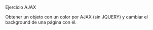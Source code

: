 Ejercicio AJAX

Obtener un objeto con un color por AJAX (sin JQUERY) y cambiar el background de una página con él. 
